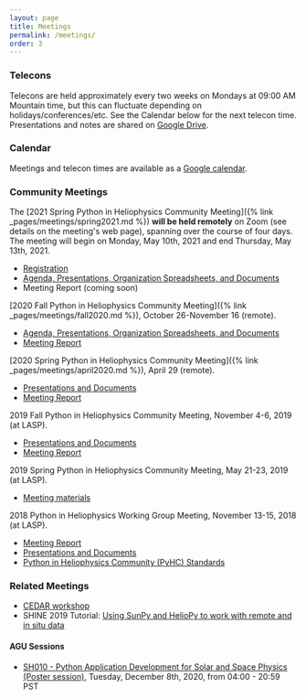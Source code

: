 ```yaml
---
layout: page
title: Meetings
permalink: /meetings/
order: 3
---
```

### Telecons

Telecons are held approximately every two weeks on Mondays at 09:00 AM Mountain time, but this can fluctuate depending on holidays/conferences/etc. See the Calendar below for the next telecon time. Presentations and notes are shared on [Google Drive](https://drive.google.com/drive/u/0/folders/1AhFUli3SGW9DHvIh81tFxPMgLtYSPXDm). 

### Calendar

Meetings and telecon times are available as a [Google calendar](https://calendar.google.com/calendar?cid=NG42Z3YyaWZncDZyZ25rOGF1N2pzZjF1azBAZ3JvdXAuY2FsZW5kYXIuZ29vZ2xlLmNvbQ).

### Community Meetings

The [2021 Spring Python in Heliophysics Community Meeting]({% link
_pages/meetings/spring2021.md %}) **will be held remotely** on Zoom (see details on the meeting's web page), spanning over the course of four days. The meeting will begin on Monday, May 10th, 2021 and end Thursday, May 13th, 2021.
* [Registration](https://docs.google.com/forms/d/1tk9uQTm9TzwNV8jle3QCg8IZkhZsQjLKMQDN-02a4IY/edit?usp=sharing)
* [Agenda, Presentations, Organization Spreadsheets, and Documents](https://drive.google.com/drive/u/0/folders/1HcIQRnVmEXiTgNVx7cVL5mMySxVbUFYc)
* Meeting Report (coming soon)

[2020 Fall Python in Heliophysics Community Meeting]({% link
_pages/meetings/fall2020.md %}), October 26-November 16 (remote).
* [Agenda, Presentations, Organization Spreadsheets, and Documents](https://drive.google.com/drive/u/0/folders/1T3CGRwXAst8jd7I6xFiKxyCgluGGpg0A)
* [Meeting Report](https://docs.google.com/document/d/1roGSs_DKtXP5uLyPEHZrtA6taHW9zcMp0L54JKpg1p0/edit#heading=h.mpebd2k6hb5s)

[2020 Spring Python in Heliophysics Community Meeting]({% link
_pages/meetings/april2020.md %}), April 29 (remote).
* [Presentations and Documents](https://drive.google.com/drive/u/0/folders/1vONfB6hf0y-VVOPj1748R3U9agFyq0iV)
* [Meeting Report](https://docs.google.com/document/d/1FqR3u4nP4HtH6baIYyzehMeDDo6Qp5ivKtduPmHETFY/edit)

2019 Fall Python in Heliophysics Community Meeting, November 4-6, 2019 (at LASP).
* [Presentations and Documents](https://drive.google.com/drive/u/0/folders/1lSM0DwLuKli1Rv9eKYe0vBVB_V8_9wKB)
* [Meeting Report](https://docs.google.com/document/d/187QNQuN_OWmM9jS9lZGjSQpUIIiCaCDtBHiw4DAqSmY/edit#heading=h.wk29adekc64s)

2019 Spring Python in Heliophysics Community Meeting, May 21-23, 2019 (at LASP). 
* [Meeting materials](https://drive.google.com/drive/u/0/folders/171Ba3Mq3MIaEXoc9X91gZhaXHVjoJde2)

2018 Python in Heliophysics Working Group Meeting, November 13-15, 2018 (at LASP). 
* [Meeting Report](https://docs.google.com/document/d/1ejP0kaibf6DRxjYJNmPrF1t3Nl21r0pC1FuDhu0hPnM/edit?usp=sharing)
* [Presentations and Documents](https://drive.google.com/open?id=1snib9D8PcSaPByMqrAx8_4b05RfsTh58)
* [Python in Heliophysics Community (PyHC) Standards](https://github.com/heliophysicsPy/standards/blob/master/standards.md)

### Related Meetings

* [CEDAR workshop](http://cedarweb.vsp.ucar.edu/wiki/index.php/2019_Workshop:Python_for_Space_Science)
* SHINE 2019 Tutorial: [Using SunPy and HelioPy to work with remote and in situ data](https://shinecon.org/shine2019/session2019.php#session22)

#### AGU Sessions

* [SH010 - Python Application Development for Solar and Space Physics (Poster session)](https://agu.confex.com/agu/fm20/meetingapp.cgi/Session/102187), Tuesday, December 8th, 2020, from 04:00 - 20:59 PST

